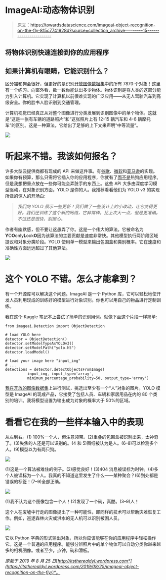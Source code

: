 # ImageAI:动态物体识别

> 原文：<https://towardsdatascience.com/imageai-object-recognition-on-the-fly-815c7741928d?source=collection_archive---------15----------------------->

## 将物体识别快速连接到你的应用程序

## 如果计算机有眼睛，它能识别什么？

区分猫和狗会很好，但更好的是识别[开放图像数据集](https://github.com/openimages/dataset/blob/master/READMEV3.md)中的所有 7870 个对象！这里有一个练习。向窗外看，数一数你能认出多少物体。物体识别是将人类的这部分能力引入计算机。它实现了计算机以前很难实现的广泛应用——从无人驾驶汽车到高级安全。你的脸书人脸识别到交通管理。

计算机视觉已经真正从对整个图像进行分类发展到识别图像中的单个物体。这就是“这是一张有车辆的道路照片”和“这张照片上有 12-15 辆汽车和 4-6 辆摩托车”的区别。这是一种算法，它给出了足够的上下文来声明“中等流量”。

![](img/3bc4bb09447a225ac5047799c6871709.png)

# 听起来不错。我该如何报名？

许多大型云提供商都有现成的 API 来做这件事。有[谷歌](https://cloud.google.com/vision/)、[微软](https://azure.microsoft.com/en-us/services/cognitive-services/computer-vision/)和[亚马逊](https://aws.amazon.com/rekognition/)的实现。如果你有预算，那么只需将它插入你的应用程序，你就有了[而不是](https://apps.apple.com/us/app/not-hotdog/id1212457521)热狗应用程序。但是我想把重点放在一些你可能会弄脏手的东西上。这些 API 大多由深度学习模型驱动，在对象识别方面，YOLO 是你的人。我推荐看看他们为 YOLO v3 的实现所做的惊人的开场白:

> *我们向 YOLO 展示一些更新！我们做了一些设计上的小改动，让它变得更好。我们还训练了这个新的网络，它非常棒。比上次大一点，但是更准确。不过还是很快，别担心。*

作者有幽默感，但不要让这愚弄了你。这是一个伟大的算法。它被命名为**Y**O**O**only**L**ook**O**因为该算法的主要贡献是速度非常快。其他模型执行两阶段区域提议和对象分类阶段。YOLO 使用单一模型来输出包围盒和类别概率。它在速度和准确性方面远远超过了其他算法。

![](img/0ba1071ba23b252d4abb1b8ceb712e97.png)

# 这个 YOLO 不错。怎么才能拿到？

有一个开源库可以解决这个问题。ImageAI 是一个 Python 库，它可以轻松地使开发人员利用现成的训练好的模型进行对象识别。你也可以用自己的物品进行定制训练。

我在这个 Kaggle 笔记本上尝试了简单的识别用例。就像下面这个片段一样简单:

```
from imageai.Detection import ObjectDetection

# load YOLO here
detector = ObjectDetection()
detector.setModelTypeAsYOLOv3()
detector.setModelPath("yolo.h5")
detector.loadModel()

# load your image here "input_img"
# ...
detections = detector.detectObjectsFromImage(
          input_img, input_type='array', 
          minimum_percentage_probability=50, output_type='array')
```

[我在开放的图像数据集](https://github.com/openimages/dataset/blob/master/READMEV3.md)上进行测试，挑选出至少有一个“人”对象的图片。YOLO 模型是 ImageAI 的现成产品，它接受了包括人员、车辆和家居用品在内的 80 个类别的培训。我将模型设置为输出成为对象的概率大于 50%的区域。

# 看看它在我的一些样本输入中的表现

从左到右。(1) 100%一个人，但注意领带。(2)重叠的包围盒被识别出来，太神奇了。(3)失焦的人还是可以识别的。(4 和 5)图纸被认为是人。(6–8)可以检测多个人。(9)模型以为有两只狗。

![](img/aad891c2f3f7cc6f2ac003872661493b.png)

(1)这是一个算法被难住的例子。(2)感觉良好！(3)404 消息被误标为时钟。(4)多个人被误标为一个人。我真的不知道这里发生了什么——某种聚会？(6)到处都是错误的标签！(7–9)全部正确。

![](img/8042ca71180fbcdb17a672b776c87c42.png)

(1)我不认为这个图像包含一个人！(2)发现了一个碗，真酷。(3–9)人！

这个人在废墟中行走的图像提出了一种可能性，即同样的技术可以帮助灾难恢复工作。例如，巡逻森林火灾或洪水的无人机可以识别被困人员。

![](img/e2c1b232616a2942c63737aab5909ff4.png)

它以 Python 字典的形式输出对象，所以你应该能够在你的应用程序中轻松操作它。这是一个普通的应用程序。能够分辨照片中的单个物体可以自动分类你越来越多的相机图像。或者至少，点钟，碗和滑板。

*原载于 2019 年 8 月 25 日*[*http://itstherealdyl.wordpress.com*](https://itstherealdyl.wordpress.com/2019/08/25/imageai-object-recognition-on-the-fly/)*。*